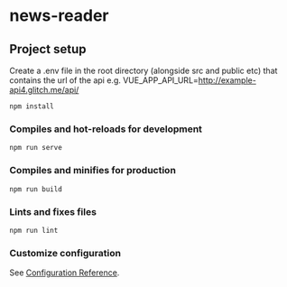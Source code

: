 # news-reader

## Project setup

Create a .env file in the root directory (alongside src and public etc) that contains the url of the api e.g. VUE_APP_API_URL=http://example-api4.glitch.me/api/

```
npm install
```

### Compiles and hot-reloads for development
```
npm run serve
```

### Compiles and minifies for production
```
npm run build
```

### Lints and fixes files
```
npm run lint
```

### Customize configuration
See [Configuration Reference](https://cli.vuejs.org/config/).

